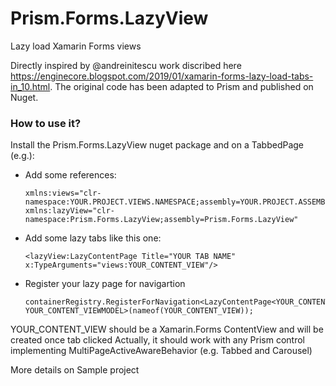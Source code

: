 # Prism.Forms.LazyView
Lazy load Xamarin Forms views

Directly inspired by @andreinitescu work discribed here https://enginecore.blogspot.com/2019/01/xamarin-forms-lazy-load-tabs-in_10.html.
The original code has been adapted to Prism and published on Nuget.

### How to use it?

Install the Prism.Forms.LazyView nuget package and on a TabbedPage (e.g.):

* Add some references:
    
      xmlns:views="clr-namespace:YOUR.PROJECT.VIEWS.NAMESPACE;assembly=YOUR.PROJECT.ASSEMBLY"
      xmlns:lazyView="clr-namespace:Prism.Forms.LazyView;assembly=Prism.Forms.LazyView"

* Add some lazy tabs like this one:

      <lazyView:LazyContentPage Title="YOUR TAB NAME" x:TypeArguments="views:YOUR_CONTENT_VIEW"/>
      
* Register your lazy page for navigartion

      containerRegistry.RegisterForNavigation<LazyContentPage<YOUR_CONTENT_VIEW>, YOUR_CONTENT_VIEWMODEL>(nameof(YOUR_CONTENT_VIEW));
      
YOUR_CONTENT_VIEW should be a Xamarin.Forms ContentView and will be created once tab clicked
Actually, it should work with any Prism control implementing MultiPageActiveAwareBehavior (e.g. Tabbed and Carousel)

More details on Sample project
